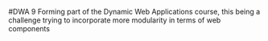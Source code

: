 #DWA 9
Forming part of the Dynamic Web Applications course, this being a challenge trying to incorporate more modularity in terms of web components 
